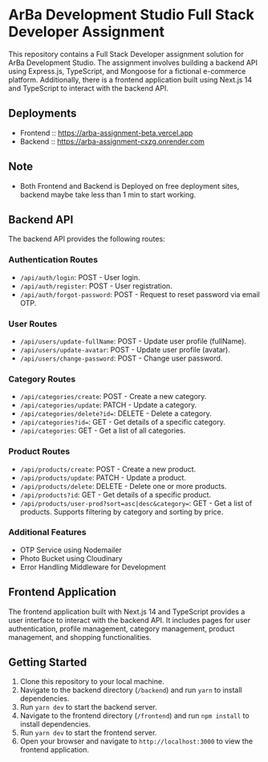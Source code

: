 # ArBa Development Studio Full Stack Developer Assignment

This repository contains a Full Stack Developer assignment solution for ArBa Development Studio. The assignment involves building a backend API using Express.js, TypeScript, and Mongoose for a fictional e-commerce platform. Additionally, there is a frontend application built using Next.js 14 and TypeScript to interact with the backend API.

## Deployments
- Frontend :: https://arba-assignment-beta.vercel.app
- Backend :: https://arba-assignment-cxzg.onrender.com

## Note
- Both Frontend and Backend is Deployed on free deployment sites, backend maybe take less than 1 min to start working.

## Backend API

The backend API provides the following routes:

### Authentication Routes

- `/api/auth/login`: POST - User login.
- `/api/auth/register`: POST - User registration.
- `/api/auth/forgot-password`: POST - Request to reset password via email OTP.

### User Routes

- `/api/users/update-fullName`: POST - Update user profile (fullName).
- `/api/users/update-avatar`: POST - Update user profile (avatar).
- `/api/users/change-password`: POST - Change user password.

### Category Routes

- `/api/categories/create`: POST - Create a new category.
- `/api/categories/update`: PATCH - Update a category.
- `/api/categories/delete?id=`: DELETE - Delete a category.
- `/api/categories?id=`: GET - Get details of a specific category.
- `/api/categories`: GET - Get a list of all categories.

### Product Routes

- `/api/products/create`: POST - Create a new product.
- `/api/products/update`: PATCH - Update a product.
- `/api/products/delete`: DELETE - Delete one or more products.
- `/api/products?id`: GET - Get details of a specific product.
- `/api/products/user-prod?sort=asc|desc&category=`: GET - Get a list of products. Supports filtering by category and sorting by price.

### Additional Features

- OTP Service using Nodemailer
- Photo Bucket using Cloudinary
- Error Handling Middleware for Development

## Frontend Application

The frontend application built with Next.js 14 and TypeScript provides a user interface to interact with the backend API. It includes pages for user authentication, profile management, category management, product management, and shopping functionalities.

## Getting Started

1. Clone this repository to your local machine.
2. Navigate to the backend directory (`/backend`) and run `yarn` to install dependencies.
3. Run `yarn dev` to start the backend server.
4. Navigate to the frontend directory (`/frontend`) and run `npm install` to install dependencies.
5. Run `yarn dev` to start the frontend server.
6. Open your browser and navigate to `http://localhost:3000` to view the frontend application.
